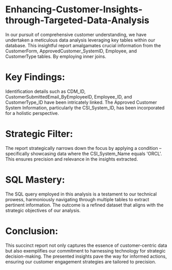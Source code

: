 # Enhancing-Customer-Insights-through-Targeted-Data-Analysis
In our pursuit of comprehensive customer understanding, we have undertaken a meticulous data analysis leveraging key tables within our database. This insightful report amalgamates crucial information from the CustomerForm, ApprovedCustomer_SystemID, Employee, and CustomerType tables. By employing inner joins.

# Key Findings:
Identification details such as CDM_ID, CustomerSubmittedEmail_ByEmployeeID, Employee_ID, and CustomerType_ID have been intricately linked.
The Approved Customer System Information, particularly the CSI_System_ID, has been incorporated for a holistic perspective.

# Strategic Filter:
The report strategically narrows down the focus by applying a condition – specifically showcasing data where the CSI_System_Name equals 'ORCL'. This ensures precision and relevance in the insights extracted.

# SQL Mastery:
The SQL query employed in this analysis is a testament to our technical prowess, harmoniously navigating through multiple tables to extract pertinent information. The outcome is a refined dataset that aligns with the strategic objectives of our analysis.

# Conclusion:
This succinct report not only captures the essence of customer-centric data but also exemplifies our commitment to harnessing technology for strategic decision-making. The presented insights pave the way for informed actions, ensuring our customer engagement strategies are tailored to precision.
